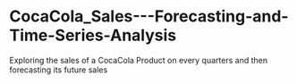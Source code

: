 # CocaCola_Sales---Forecasting-and-Time-Series-Analysis
Exploring the sales of a CocaCola Product on every quarters and then forecasting its future sales
